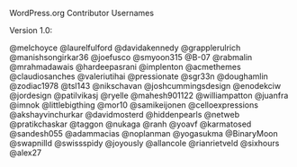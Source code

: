 WordPress.org Contributor Usernames

Version 1.0:

@melchoyce
@laurelfulford
@davidakennedy
@grapplerulrich
@manishsongirkar36
@joefusco
@smyoon315
@B-07
@rabmalin
@mrahmadawais
@hardeepasrani
@implenton
@acmethemes
@claudiosanches
@valeriutihai
@pressionate
@sgr33n
@doughamlin
@zodiac1978
@tsl143
@nikschavan
@joshcummingsdesign
@enodekciw
@jordesign
@patilvikasj
@ryelle
@mahesh901122
@williampatton
@juanfra
@imnok
@littlebigthing
@mor10
@samikeijonen
@celloexpressions
@akshayvinchurkar
@davidmosterd
@hiddenpearls
@netweb
@pratikchaskar
@taggon
@nukaga
@ranh
@yoavf
@karmatosed
@sandesh055
@adammacias
@noplanman
@yogasukma
@BinaryMoon
@swapnilld
@swissspidy
@joyously
@allancole
@rianrietveld
@sixhours
@alex27
